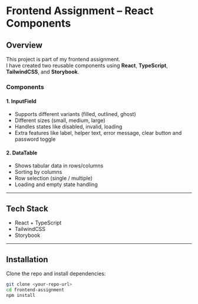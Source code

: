 # Frontend Assignment – React Components

## Overview

This project is part of my frontend assignment.  
I have created two reusable components using **React**, **TypeScript**, **TailwindCSS**, and **Storybook**.

### Components

#### 1. InputField

- Supports different variants (filled, outlined, ghost)
- Different sizes (small, medium, large)
- Handles states like disabled, invalid, loading
- Extra features like label, helper text, error message, clear button and password toggle

#### 2. DataTable

- Shows tabular data in rows/columns
- Sorting by columns
- Row selection (single / multiple)
- Loading and empty state handling

---

## Tech Stack

- React + TypeScript
- TailwindCSS
- Storybook

---

## Installation

Clone the repo and install dependencies:

```bash
git clone <your-repo-url>
cd frontend-assignment
npm install
```
